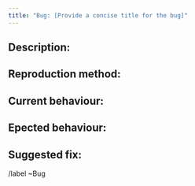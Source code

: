 ```yaml
---
title: "Bug: [Provide a concise title for the bug]"
---
```

## Description:
<!-- Write a short summary of the bug. -->
## Reproduction method:
<!-- Detail how other team members can produce this bug for themselves. -->
## Current behaviour:
<!-- Share your existing knowledge of the bug's behaviour here. -->
## Epected behaviour:
<!-- Detail the intended behaviour of the code here. -->
## Suggested fix:
<!-- Explain what work needs to be done, or write N/A if you do not know. -->

/label ~Bug